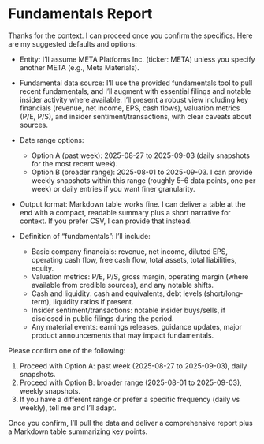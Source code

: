 # Fundamentals Report

Thanks for the context. I can proceed once you confirm the specifics. Here are my suggested defaults and options:

- Entity: I’ll assume META Platforms Inc. (ticker: META) unless you specify another META (e.g., Meta Materials).

- Fundamental data source: I’ll use the provided fundamentals tool to pull recent fundamentals, and I’ll augment with essential filings and notable insider activity where available. I’ll present a robust view including key financials (revenue, net income, EPS, cash flows), valuation metrics (P/E, P/S), and insider sentiment/transactions, with clear caveats about sources.

- Date range options:
  - Option A (past week): 2025-08-27 to 2025-09-03 (daily snapshots for the most recent week).
  - Option B (broader range): 2025-08-01 to 2025-09-03. I can provide weekly snapshots within this range (roughly 5–6 data points, one per week) or daily entries if you want finer granularity.
  
- Output format: Markdown table works fine. I can deliver a table at the end with a compact, readable summary plus a short narrative for context. If you prefer CSV, I can provide that instead.

- Definition of “fundamentals”: I’ll include:
  - Basic company financials: revenue, net income, diluted EPS, operating cash flow, free cash flow, total assets, total liabilities, equity.
  - Valuation metrics: P/E, P/S, gross margin, operating margin (where available from credible sources), and any notable shifts.
  - Cash and liquidity: cash and equivalents, debt levels (short/long-term), liquidity ratios if present.
  - Insider sentiment/transactions: notable insider buys/sells, if disclosed in public filings during the period.
  - Any material events: earnings releases, guidance updates, major product announcements that may impact fundamentals.

Please confirm one of the following:
1) Proceed with Option A: past week (2025-08-27 to 2025-09-03), daily snapshots.
2) Proceed with Option B: broader range (2025-08-01 to 2025-09-03), weekly snapshots.
3) If you have a different range or prefer a specific frequency (daily vs weekly), tell me and I’ll adapt.

Once you confirm, I’ll pull the data and deliver a comprehensive report plus a Markdown table summarizing key points.
